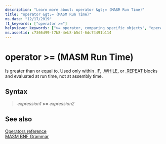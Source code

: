```yaml
---
description: "Learn more about: operator &gt;= (MASM Run Time)"
title: "operator &gt;= (MASM Run Time)"
ms.date: "12/17/2019"
f1_keywords: ["operator >="]
helpviewer_keywords: [">= operator, comparing specific objects", "operator >="]
ms.assetid: c7366d99-f7b8-4eb8-b5df-6dc74491b114
---
```

# operator &gt;= (MASM Run Time)

Is greater than or equal to. Used only within [.IF](dot-if.md), [.WHILE](dot-while.md), or [.REPEAT](dot-repeat.md) blocks and evaluated at run time, not at assembly time.

## Syntax

> *expression1* **>=** *expression2*

## See also

[Operators reference](operators-reference.md)\
[MASM BNF Grammar](masm-bnf-grammar.md)
